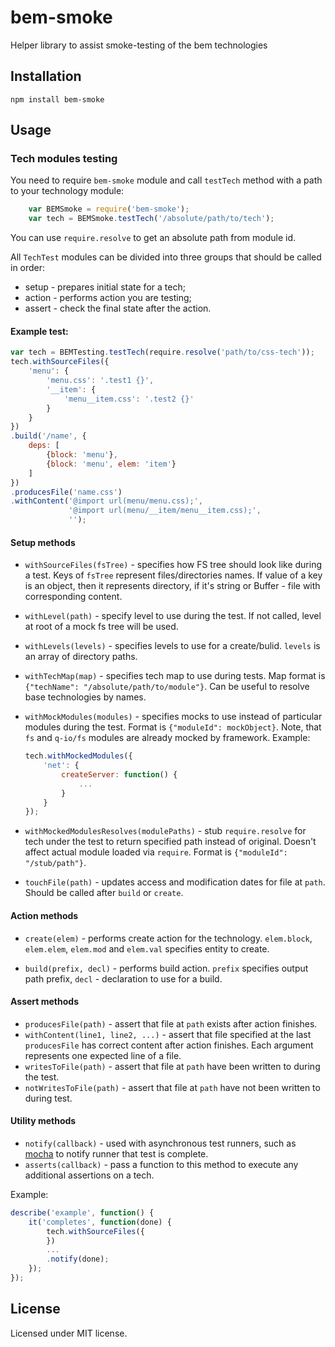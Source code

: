 # bem-smoke

Helper library to assist smoke-testing of the bem technologies

## Installation

`npm install bem-smoke`

## Usage

### Tech modules testing

You need to require `bem-smoke` module and call `testTech` method with a path to your
technology module:

```javascript
    var BEMSmoke = require('bem-smoke');
    var tech = BEMSmoke.testTech('/absolute/path/to/tech');
```

You can use `require.resolve` to get an absolute path from module id.

All `TechTest` modules can be divided into three groups that should be called in order:

* setup - prepares initial state for a tech;
* action - performs action you are testing;
* assert - check the final state after the action.

#### Example test:

```javascript
var tech = BEMTesting.testTech(require.resolve('path/to/css-tech'));
tech.withSourceFiles({
    'menu': {
        'menu.css': '.test1 {}',
        '__item': {
            'menu__item.css': '.test2 {}'
        }
    }
})
.build('/name', {
    deps: [
        {block: 'menu'},
        {block: 'menu', elem: 'item'}
    ]
})
.producesFile('name.css')
.withContent('@import url(menu/menu.css);',
             '@import url(menu/__item/menu__item.css);',
             '');
```

#### Setup methods

* `withSourceFiles(fsTree)` - specifies how FS tree should look like during a test. Keys  of `fsTree` represent
files/directories names. If value of a key is an object, then it represents directory, if it's string or Buffer -
file with corresponding content.

* `withLevel(path)` - specify level to use during the test. If not called, level at root of a mock fs tree will
be used.

* `withLevels(levels)` - specifies levels to use for a create/bulid. `levels` is an array of directory paths.

* `withTechMap(map)` - specifies tech map to use during tests. Map format is
`{"techName": "/absolute/path/to/module"}`. Can be useful to resolve base technologies by names.

* `withMockModules(modules)` - specifies mocks to use instead of particular modules during the test. Format is
`{"moduleId": mockObject}`. Note, that `fs` and `q-io/fs` modules are already mocked by framework.
    Example:
    ```javascript
    tech.withMockedModules({
        'net': {
            createServer: function() {
                ...
            }
        }
    });
    ```
* `withMockedModulesResolves(modulePaths)` - stub `require.resolve` for tech under the test to return
specified path instead of original. Doesn't affect actual module loaded via `require`. Format is
`{"moduleId": "/stub/path"}`.

* `touchFile(path)` - updates access and modification dates for file at `path`. Should be called after
`build` or `create`.

#### Action methods

* `create(elem)` - performs create action for the technology. `elem.block`, `elem.elem`, `elem.mod` and `elem.val`
specifies entity to create.

* `build(prefix, decl)` - performs build action. `prefix` specifies output path prefix, `decl` - declaration
to use for a build.

#### Assert methods

* `producesFile(path)` - assert that file at `path` exists after action finishes.
* `withContent(line1, line2, ...)` - assert that file specified at the last `producesFile` has correct content
after action finishes. Each argument represents one expected line of a file.
* `writesToFile(path)` - assert that file at `path` have been written to during the test.
* `notWritesToFile(path)` - assert that file at `path` have not been written to during test.

#### Utility methods

* `notify(callback)` - used with asynchronous test runners, such as [mocha](https://github.com/visionmedia/mocha)
to notify runner that test is complete.
* `asserts(callback)` - pass a function to this method to execute any additional assertions on a tech.

Example:

```javascript
describe('example', function() {
    it('completes', function(done) {
        tech.withSourceFiles({
        })
        ...
        .notify(done);
    });
});

```

## License

Licensed under MIT license.
